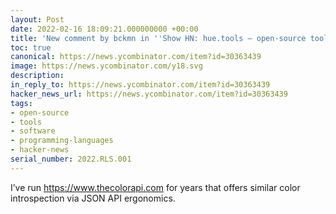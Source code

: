 ```yaml
---
layout: Post
date: 2022-02-16 18:09:21.000000000 +00:00
title: 'New comment by bckmn in ''Show HN: hue.tools – open-source toolbox for colors'''
toc: true
canonical: https://news.ycombinator.com/item?id=30363439
image: https://news.ycombinator.com/y18.svg
description:
in_reply_to: https://news.ycombinator.com/item?id=30363439
hacker_news_url: https://news.ycombinator.com/item?id=30363439
tags:
- open-source
- tools
- software
- programming-languages
- hacker-news
serial_number: 2022.RLS.001
---
```

<p>I’ve run <a href="https://www.thecolorapi.com" rel="nofollow">https://www.thecolorapi.com</a> for years that offers similar color introspection via JSON API ergonomics.</p>
